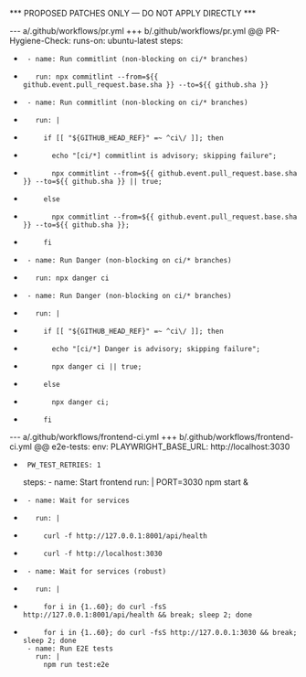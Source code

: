 *** PROPOSED PATCHES ONLY — DO NOT APPLY DIRECTLY ***

--- a/.github/workflows/pr.yml
+++ b/.github/workflows/pr.yml
@@
   PR-Hygiene-Check:
     runs-on: ubuntu-latest
     steps:
-      - name: Run commitlint (non-blocking on ci/* branches)
-        run: npx commitlint --from=${{ github.event.pull_request.base.sha }} --to=${{ github.sha }}
+      - name: Run commitlint (non-blocking on ci/* branches)
+        run: |
+          if [[ "${GITHUB_HEAD_REF}" =~ ^ci\/ ]]; then
+            echo "[ci/*] commitlint is advisory; skipping failure";
+            npx commitlint --from=${{ github.event.pull_request.base.sha }} --to=${{ github.sha }} || true;
+          else
+            npx commitlint --from=${{ github.event.pull_request.base.sha }} --to=${{ github.sha }};
+          fi
 
-      - name: Run Danger (non-blocking on ci/* branches)
-        run: npx danger ci
+      - name: Run Danger (non-blocking on ci/* branches)
+        run: |
+          if [[ "${GITHUB_HEAD_REF}" =~ ^ci\/ ]]; then
+            echo "[ci/*] Danger is advisory; skipping failure";
+            npx danger ci || true;
+          else
+            npx danger ci;
+          fi
 
--- a/.github/workflows/frontend-ci.yml
+++ b/.github/workflows/frontend-ci.yml
@@
   e2e-tests:
     env:
       PLAYWRIGHT_BASE_URL: http://localhost:3030
+      PW_TEST_RETRIES: 1
     steps:
       - name: Start frontend
         run: |
           PORT=3030 npm start &
-      - name: Wait for services
-        run: |
-          curl -f http://127.0.0.1:8001/api/health
-          curl -f http://localhost:3030
+      - name: Wait for services (robust)
+        run: |
+          for i in {1..60}; do curl -fsS http://127.0.0.1:8001/api/health && break; sleep 2; done
+          for i in {1..60}; do curl -fsS http://127.0.0.1:3030 && break; sleep 2; done
       - name: Run E2E tests
         run: |
           npm run test:e2e

